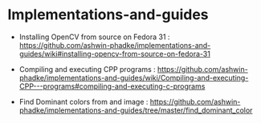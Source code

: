 # Implementations-and-guides

* Installing OpenCV from source on Fedora 31 : https://github.com/ashwin-phadke/implementations-and-guides/wiki#installing-opencv-from-source-on-fedora-31

* Compiling and executing CPP programs : https://github.com/ashwin-phadke/implementations-and-guides/wiki/Compiling-and-executing-CPP---programs#compiling-and-executing-c-programs

* Find Dominant colors from and image : https://github.com/ashwin-phadke/implementations-and-guides/tree/master/find_dominant_color
